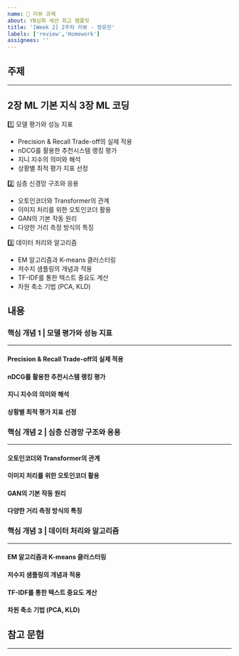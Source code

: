```yaml
---
name: 📝 리뷰 과제
about: YB심화 세션 회고 템플릿
title: '[Week 2] 2주차 리뷰 - 정유진'
labels: ['review','Homework']
assignees: ''
---
```


## 주제
---
<!-- 이번 주차에 다룬 주요 주제를 작성해주세요 -->
2장 ML 기본 지식
3장 ML 코딩
---

1️⃣ 모델 평가와 성능 지표
- Precision & Recall Trade-off의 실제 적용
- nDCG를 활용한 추천시스템 랭킹 평가
- 지니 지수의 의미와 해석
- 상황별 최적 평가 지표 선정

2️⃣ 심층 신경망 구조와 응용
- 오토인코더와 Transformer의 관계
- 이미지 처리를 위한 오토인코더 활용
- GAN의 기본 작동 원리
- 다양한 거리 측정 방식의 특징

3️⃣ 데이터 처리와 알고리즘
- EM 알고리즘과 K-means 클러스터링
- 저수지 샘플링의 개념과 적용
- TF-IDF를 통한 텍스트 중요도 계산
- 차원 축소 기법 (PCA, KLD)

## 내용
### 핵심 개념 1 | 모델 평가와 성능 지표
---
#### Precision & Recall Trade-off의 실제 적용

#### nDCG를 활용한 추천시스템 랭킹 평가

#### 지니 지수의 의미와 해석

#### 상황별 최적 평가 지표 선정


### 핵심 개념 2 | 심층 신경망 구조와 응용
---
#### 오토인코더와 Transformer의 관계

####  이미지 처리를 위한 오토인코더 활용

#### GAN의 기본 작동 원리

#### 다양한 거리 측정 방식의 특징


### 핵심 개념 3 | 데이터 처리와 알고리즘
---
#### EM 알고리즘과 K-means 클러스터링

#### 저수지 샘플링의 개념과 적용

#### TF-IDF를 통한 텍스트 중요도 계산

#### 차원 축소 기법 (PCA, KLD)

## 참고 문험
---

